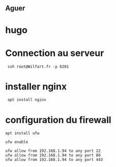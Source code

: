 ## Aguer
# hugo

# Connection au serveur
```
 ssh root@Wilfart.fr -p 6201
```
# installer nginx
```
 apt install nginx
 ```
  # configuration du firewall
  ```
  apt install ufw
  ```
  ```
  ufw enable
  ```
  ```
  ufw allow from 192.168.1.94 to any port 22
  ufw allow from 192.168.1.94 to any port 80
  ufw allow from 192.168.1.94 to any port 443
  ```